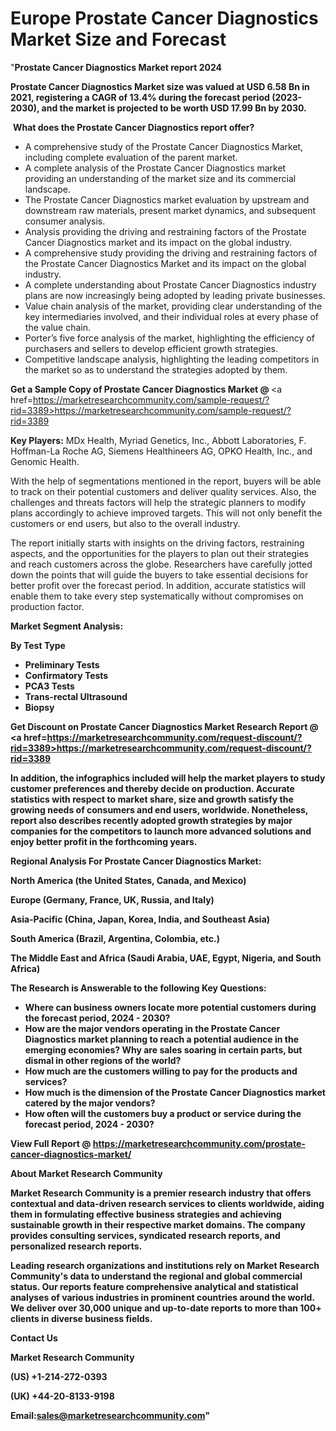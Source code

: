 # Europe Prostate Cancer Diagnostics Market Size and Forecast
"<strong>Prostate Cancer Diagnostics Market report 2024</strong>

<strong>Prostate Cancer Diagnostics Market size was valued at USD 6.58 Bn in 2021, registering a CAGR of 13.4% during the forecast period (2023-2030), and the market is projected to be worth USD 17.99 Bn by 2030.</strong>

 <strong><b>What does the Prostate Cancer Diagnostics report offer?</b></strong>
<ul>
  <li>A comprehensive study of the Prostate Cancer Diagnostics Market, including complete evaluation of the parent market.</li>
  <li>A complete analysis of the Prostate Cancer Diagnostics market providing an understanding of the market size and its commercial landscape.</li>
  <li>The Prostate Cancer Diagnostics market evaluation by upstream and downstream raw materials, present market dynamics, and subsequent consumer analysis.</li>
  <li>Analysis providing the driving and restraining factors of the Prostate Cancer Diagnostics market and its impact on the global industry.</li>
  <li>A comprehensive study providing the driving and restraining factors of the Prostate Cancer Diagnostics Market and its impact on the global industry.</li>
  <li>A complete understanding about Prostate Cancer Diagnostics industry plans are now increasingly being adopted by leading private businesses.</li>
  <li>Value chain analysis of the market, providing clear understanding of the key intermediaries involved, and their individual roles at every phase of the value chain.</li>
  <li>Porter’s five force analysis of the market, highlighting the efficiency of purchasers and sellers to develop efficient growth strategies.</li>
  <li>Competitive landscape analysis, highlighting the leading competitors in the market so as to understand the strategies adopted by them.</li>
</ul>

<strong>Get a Sample Copy of Prostate Cancer Diagnostics Market @ </strong><a href=https://marketresearchcommunity.com/sample-request/?rid=3389><u>https://marketresearchcommunity.com/sample-request/?rid=3389</u></a>

<strong>Key Players:</strong> 
MDx Health, Myriad Genetics, Inc., Abbott Laboratories, F. Hoffman-La Roche AG, Siemens Healthineers AG, OPKO Health, Inc., and Genomic Health.

With the help of segmentations mentioned in the report, buyers will be able to track on their potential customers and deliver quality services. Also, the challenges and threats factors will help the strategic planners to modify plans accordingly to achieve improved targets. This will not only benefit the customers or end users, but also to the overall industry.

The report initially starts with insights on the driving factors, restraining aspects, and the opportunities for the players to plan out their strategies and reach customers across the globe. Researchers have carefully jotted down the points that will guide the buyers to take essential decisions for better profit over the forecast period. In addition, accurate statistics will enable them to take every step systematically without compromises on production factor.

<strong>Market Segment Analysis:</strong>


<strong><strong>By Test Type </strong></h4>
<ul>
 	<li>Preliminary Tests</li>
 	<li>Confirmatory Tests</li>
 	<li>PCA3 Tests</li>
 	<li>Trans-rectal Ultrasound</li>
 	<li>Biopsy</li>
</ul>

<strong>Get Discount on Prostate Cancer Diagnostics Market Research Report @ </b></strong><a href=https://marketresearchcommunity.com/request-discount/?rid=3389><u>https://marketresearchcommunity.com/request-discount/?rid=3389</u></a>

In addition, the infographics included will help the market players to study customer preferences and thereby decide on production. Accurate statistics with respect to market share, size and growth satisfy the growing needs of consumers and end users, worldwide. Nonetheless, report also describes recently adopted growth strategies by major companies for the competitors to launch more advanced solutions and enjoy better profit in the forthcoming years.

<strong>Regional Analysis For Prostate Cancer Diagnostics Market:</strong>

<strong>North America</strong> (the United States, Canada, and Mexico)

<strong>Europe</strong> (Germany, France, UK, Russia, and Italy)

<strong>Asia-Pacific</strong> (China, Japan, Korea, India, and Southeast Asia)

<strong>South America</strong> (Brazil, Argentina, Colombia, etc.)

<strong>The Middle East and Africa</strong> (Saudi Arabia, UAE, Egypt, Nigeria, and South Africa)

<strong>The Research is Answerable to the following Key Questions:</strong>
<ul>
 	<li>Where can business owners locate more potential customers during the forecast period, 2024 - 2030?</li>
 	<li>How are the major vendors operating in the Prostate Cancer Diagnostics market planning to reach a potential audience in the emerging economies? Why are sales soaring in certain parts, but dismal in other regions of the world?</li>
 	<li>How much are the customers willing to pay for the products and services?</li>
 	<li>How much is the dimension of the Prostate Cancer Diagnostics market catered by the major vendors?</li>
 	<li>How often will the customers buy a product or service during the forecast period, 2024 - 2030?</li>
</ul>

<strong>View Full Report @</strong> <a href=https://marketresearchcommunity.com/prostate-cancer-diagnostics-market/>https://marketresearchcommunity.com/prostate-cancer-diagnostics-market/</a>

<strong>About Market Research Community</strong>

Market Research Community is a premier research industry that offers contextual and data-driven research services to clients worldwide, aiding them in formulating effective business strategies and achieving sustainable growth in their respective market domains. The company provides consulting services, syndicated research reports, and personalized research reports.

Leading research organizations and institutions rely on Market Research Community's data to understand the regional and global commercial status. Our reports feature comprehensive analytical and statistical analyses of various industries in prominent countries around the world. We deliver over 30,000 unique and up-to-date reports to more than 100+ clients in diverse business fields.

<strong>Contact Us</strong>

<strong>Market Research Community</strong>

(US) +1-214-272-0393

(UK) +44-20-8133-9198

<strong>Email:</strong>sales@marketresearchcommunity.com"
